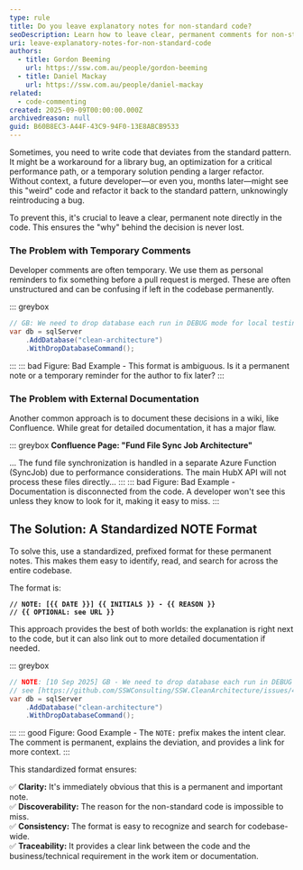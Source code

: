```yaml
---
type: rule
title: Do you leave explanatory notes for non-standard code?
seoDescription: Learn how to leave clear, permanent comments for non-standard code. This standard ensures future developers understand the reasoning behind specific implementations, preventing accidental bugs.
uri: leave-explanatory-notes-for-non-standard-code
authors:
  - title: Gordon Beeming
    url: https://ssw.com.au/people/gordon-beeming
  - title: Daniel Mackay
    url: https://ssw.com.au/people/daniel-mackay
related:
  - code-commenting
created: 2025-09-09T00:00:00.000Z
archivedreason: null
guid: B60B8EC3-A44F-43C9-94F0-13E8ABCB9533
---
```


Sometimes, you need to write code that deviates from the standard pattern. It might be a workaround for a library bug, an optimization for a critical performance path, or a temporary solution pending a larger refactor. Without context, a future developer—or even you, months later—might see this "weird" code and refactor it back to the standard pattern, unknowingly reintroducing a bug.

To prevent this, it's crucial to leave a clear, permanent note directly in the code. This ensures the "why" behind the decision is never lost.

<!--endintro-->

### The Problem with Temporary Comments

Developer comments are often temporary. We use them as personal reminders to fix something before a pull request is merged. These are often unstructured and can be confusing if left in the codebase permanently.

::: greybox
```csharp
// GB: We need to drop database each run in DEBUG mode for local testing
var db = sqlServer
    .AddDatabase("clean-architecture")
    .WithDropDatabaseCommand();
```
:::
::: bad
Figure: Bad Example - This format is ambiguous. Is it a permanent note or a temporary reminder for the author to fix later?
:::

### The Problem with External Documentation

Another common approach is to document these decisions in a wiki, like Confluence. While great for detailed documentation, it has a major flaw.

::: greybox
**Confluence Page: "Fund File Sync Job Architecture"**

... The fund file synchronization is handled in a separate Azure Function (SyncJob) due to performance considerations. The main HubX API will not process these files directly...
:::
::: bad
Figure: Bad Example - Documentation is disconnected from the code. A developer won't see this unless they know to look for it, making it easy to miss.
:::

## The Solution: A Standardized NOTE Format

To solve this, use a standardized, prefixed format for these permanent notes. This makes them easy to identify, read, and search for across the entire codebase.

The format is:

**`// NOTE: [{{ DATE }}] {{ INITIALS }} - {{ REASON }}`**\
**`// {{ OPTIONAL: see URL }}`**

This approach provides the best of both worlds: the explanation is right next to the code, but it can also link out to more detailed documentation if needed.

::: greybox

```csharp
// NOTE: [10 Sep 2025] GB - We need to drop database each run in DEBUG mode for local testing
// see [https://github.com/SSWConsulting/SSW.CleanArchitecture/issues/421](https://github.com/SSWConsulting/SSW.CleanArchitecture/issues/421)
var db = sqlServer
    .AddDatabase("clean-architecture")
    .WithDropDatabaseCommand();
```

:::
::: good
Figure: Good Example - The `NOTE:` prefix makes the intent clear. The comment is permanent, explains the deviation, and provides a link for more context.
:::

This standardized format ensures:

✅ **Clarity:** It's immediately obvious that this is a permanent and important note.\
✅ **Discoverability:** The reason for the non-standard code is impossible to miss.\
✅ **Consistency:** The format is easy to recognize and search for codebase-wide.\
✅ **Traceability:** It provides a clear link between the code and the business/technical requirement in the work item or documentation.
